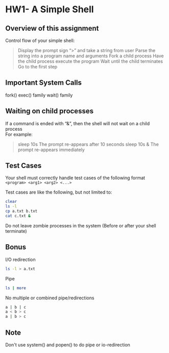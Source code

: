 # HW1- A Simple Shell

## Overview of this assignment

Control flow of your simple shell:
> Display the prompt sign “>” and take a string from user
> Parse the string into a program name and arguments
> Fork a child process
> Have the child process execute the program
> Wait until the child terminates
> Go to the first step

## Important System Calls
fork()
exec() family
wait() family

## Waiting on child processes
If a command is ended with “&”, then the shell will not wait on a child process \
For example:
> sleep 10s
> The prompt re-appears after 10 seconds
> sleep 10s &
> The prompt re-appears immediately

## Test Cases
Your shell must correctly handle test cases of the following format
```<program> <arg1> <arg2> <...> ```

Test cases are like the following, but not limited to:
```bash
clear
ls -l
cp a.txt b.txt
cat c.txt &
```

Do not leave zombie processes in the system (Before or after your shell terminate) 

## Bonus
I/O redirection 
```bash
ls -l > a.txt
```

Pipe
```bash
ls | more
```

No multiple or combined pipe/redirections
```bash
a | b | c
a < b > c
a | b > c
```

## Note
Don't use system() and popen() to do pipe or io-redirection
